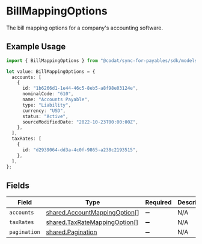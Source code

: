 # BillMappingOptions

The bill mapping options for a company's accounting software.

## Example Usage

```typescript
import { BillMappingOptions } from "@codat/sync-for-payables/sdk/models/shared";

let value: BillMappingOptions = {
  accounts: [
    {
      id: "1b6266d1-1e44-46c5-8eb5-a8f98e03124e",
      nominalCode: "610",
      name: "Accounts Payable",
      type: "Liability",
      currency: "USD",
      status: "Active",
      sourceModifiedDate: "2022-10-23T00:00:00Z",
    },
  ],
  taxRates: [
    {
      id: "d2939064-dd3a-4c0f-9865-a238c2193515",
    },
  ],
};
```

## Fields

| Field                                                                               | Type                                                                                | Required                                                                            | Description                                                                         |
| ----------------------------------------------------------------------------------- | ----------------------------------------------------------------------------------- | ----------------------------------------------------------------------------------- | ----------------------------------------------------------------------------------- |
| `accounts`                                                                          | [shared.AccountMappingOption](../../../sdk/models/shared/accountmappingoption.md)[] | :heavy_minus_sign:                                                                  | N/A                                                                                 |
| `taxRates`                                                                          | [shared.TaxRateMappingOption](../../../sdk/models/shared/taxratemappingoption.md)[] | :heavy_minus_sign:                                                                  | N/A                                                                                 |
| `pagination`                                                                        | [shared.Pagination](../../../sdk/models/shared/pagination.md)                       | :heavy_minus_sign:                                                                  | N/A                                                                                 |